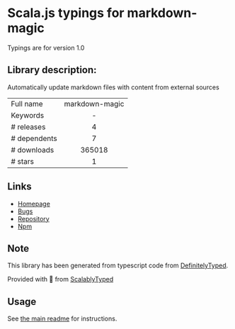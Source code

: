 
# Scala.js typings for markdown-magic

Typings are for version 1.0

## Library description:
Automatically update markdown files with content from external sources

|                    |                 |
| ------------------ | :-------------: |
| Full name          | markdown-magic |
| Keywords           | - |
| # releases         | 4 |
| # dependents       | 7 |
| # downloads        | 365018 |
| # stars            | 1 |

## Links
- [Homepage](https://github.com/DavidWells/markdown-magic#readme)
- [Bugs](https://github.com/DavidWells/markdown-magic/issues)
- [Repository](https://github.com/DavidWells/markdown-magic)
- [Npm](https://www.npmjs.com/package/markdown-magic)
    


## Note
This library has been generated from typescript code from [DefinitelyTyped](https://definitelytyped.org).

Provided with :purple_heart: from [ScalablyTyped](https://github.com/oyvindberg/ScalablyTyped)

## Usage
See [the main readme](../../readme.md) for instructions.


